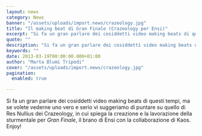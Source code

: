 ```yaml
---
layout: news
category: News
banner: "/assets/uploads/import.news/crazeology.jpg"
title: "Il making beat di Gran Finale (Crazeology per Ensi)"
excerpt: "Si fa un gran parlare dei cosiddetti video making beats di questi tempi, ma se volete vederne uno vero e serio vi suggeriamo di puntare su quello di Res Nullius dei Crazeology, in cui spiega la creazione e la lavorazione della sturmentale per Gran Finale, il brano di Ensi con la collaborazione di Kaos. Enjoy! [&hellip"
quote: ""
description: "Si fa un gran parlare dei cosiddetti video making beats di questi tempi, ma se volete vederne uno vero e serio vi suggeriamo di puntare su quello di Res Nullius dei Crazeology, in cui spiega la creazione e la lavorazione della sturmentale per Gran Finale, il brano di Ensi con la collaborazione di Kaos. Enjoy! [&hellip"
keywords: ""
date: 2013-03-19T00:00:00.000+01:00
author: "Marta Blumi Tripodi"
cover: "/assets/uploads/import.news/crazeology.jpg"
pagination:
  enabled: true

---
```


Si fa un gran parlare dei cosiddetti video making beats di questi tempi, ma se volete vederne uno vero e serio vi suggeriamo di puntare su quello di Res Nullius dei Crazeology, in cui spiega la creazione e la lavorazione della sturmentale per _Gran Finale_, il brano di Ensi con la collaborazione di Kaos. Enjoy!

  